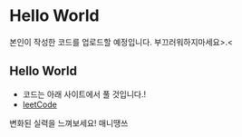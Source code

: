 # Hello World
본인이 작성한 코드를 업로드할 예정입니다.
부끄러워하지마세요>.<

## Hello World
 * 코드는 아래 사이트에서 풀 것입니다.!
 * [leetCode](https://leetcode.com/)

변화된 실력을 느껴보세요! 매니땡쓰

